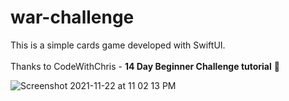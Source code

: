 # war-challenge

This is a simple cards game developed with SwiftUI. 
<br>
<br>
Thanks to CodeWithChris - <b>14 Day Beginner Challenge tutorial</b> 🎉

![Screenshot 2021-11-22 at 11 02 13 PM](https://user-images.githubusercontent.com/51775304/145814248-b611aac2-5694-4610-bbaf-0a3a84434ee1.png)
